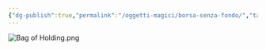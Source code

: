 ```yaml
---
{"dg-publish":true,"permalink":"/oggetti-magici/borsa-senza-fondo/","tags":["Oggetti"],"noteIcon":"3"}
---
```



![Bag of Holding.png](/img/user/Assets/Bag%20of%20Holding.png)